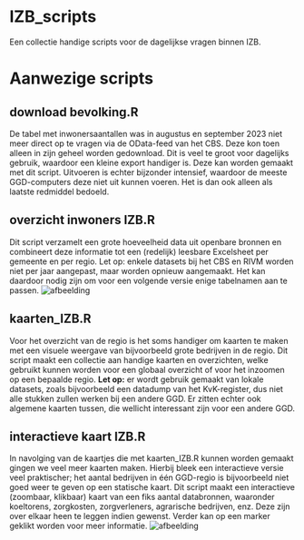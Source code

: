 # IZB_scripts
Een collectie handige scripts voor de dagelijkse vragen binnen IZB.

# Aanwezige scripts

## download bevolking.R
De tabel met inwonersaantallen was in augustus en september 2023 niet meer direct op te vragen via de OData-feed van het CBS. Deze kon toen alleen in zijn geheel worden gedownload. Dit is veel te groot voor dagelijks gebruik, waardoor een kleine export handiger is. Deze kan worden gemaakt met dit script. Uitvoeren is echter bijzonder intensief, waardoor de meeste GGD-computers deze niet uit kunnen voeren. Het is dan ook alleen als laatste redmiddel bedoeld.

## overzicht inwoners IZB.R
Dit script verzamelt een grote hoeveelheid data uit openbare bronnen en combineert deze informatie tot een (redelijk) leesbare Excelsheet per gemeente en per regio. Let op: enkele datasets bij het CBS en RIVM worden niet per jaar aangepast, maar worden opnieuw aangemaakt. Het kan daardoor nodig zijn om voor een volgende versie enige tabelnamen aan te passen.
![afbeelding](https://github.com/ggdatascience/IZB_scripts/assets/125073330/18965456-02f4-4cfb-998a-bf0fc2635623)

## kaarten_IZB.R
Voor het overzicht van de regio is het soms handiger om kaarten te maken met een visuele weergave van bijvoorbeeld grote bedrijven in de regio. Dit script maakt een collectie aan handige kaarten en overzichten, welke gebruikt kunnen worden voor een globaal overzicht of voor het inzoomen op een bepaalde regio. **Let op:** er wordt gebruik gemaakt van lokale datasets, zoals bijvoorbeeld een datadump van het KvK-register, dus niet alle stukken zullen werken bij een andere GGD. Er zitten echter ook algemene kaarten tussen, die wellicht interessant zijn voor een andere GGD.

## interactieve kaart IZB.R
In navolging van de kaartjes die met kaarten_IZB.R kunnen worden gemaakt gingen we veel meer kaarten maken. Hierbij bleek een interactieve versie veel praktischer; het aantal bedrijven in één GGD-regio is bijvoorbeeld niet goed weer te geven op een statische kaart. Dit script maakt een interactieve (zoombaar, klikbaar) kaart van een fiks aantal databronnen, waaronder koeltorens, zorgkosten, zorgverleners, agrarische bedrijven, enz. Deze zijn over elkaar heen te leggen indien gewenst. Verder kan op een marker geklikt worden voor meer informatie.
![afbeelding](https://github.com/ggdatascience/IZB_scripts/assets/125073330/08f73eaa-48db-4ace-abc3-f7c884635d0b)

